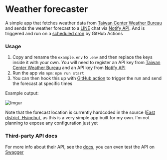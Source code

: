 # Weather forecaster

A simple app that fetches weather data from [Taiwan Center Weather Bureau](https://www.cwb.gov.tw/V8/C/) and sends the weather forecast to a [LINE](https://notify-bot.line.me/en/) chat via [Notify API](https://notify-bot.line.me/doc/en/). And is triggered and run on a [scheduled cron](https://github.com/konekoya/weather-forecaster/actions) by GitHub Actions

### Usage

1. Copy and rename the `example.env` to `.env` and then replace the keys inside it with your own. You will need to register an API key from [Taiwan Center Weather Bureau](https://www.cwb.gov.tw/V8/C/) and an API key from [Notify API](https://notify-bot.line.me/doc/en/)
2. Run the app via `npm`: `npm run start`
3. You can then hook this up with [GitHub action](https://docs.github.com/en/actions) to trigger the run and send the forecast at specific times

Example output:

![Imgur](https://imgur.com/e6aMPRU.png)

Note that the forecast location is currently hardcoded in the source ([East district, Hsinchu](https://en.wikipedia.org/wiki/East_District,_Hsinchu)), as this is a very simple app built for my own. I'm not planning to expose any configuration just yet

### Third-party API docs

For more info about their API, see the [docs](https://opendata.cwa.gov.tw/dataset/forecast/F-D0047-055), you can even test the API on [Swagger](https://opendata.cwa.gov.tw/dist/opendata-swagger.html?urls.primaryName=openAPI#/%E9%A0%90%E5%A0%B1/get_v1_rest_datastore_F_D0047_055)

